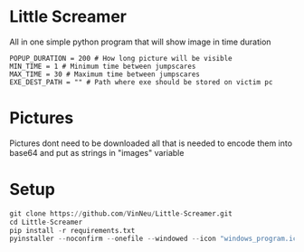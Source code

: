 # Little Screamer
All in one simple python program that will show image in time duration

```
POPUP_DURATION = 200 # How long picture will be visible
MIN_TIME = 1 # Minimum time between jumpscares
MAX_TIME = 30 # Maximum time between jumpscares
EXE_DEST_PATH = "" # Path where exe should be stored on victim pc
```
# Pictures
Pictures dont need to be downloaded all that is needed to encode them into base64 and put as strings in "images" variable


# Setup

```python
git clone https://github.com/VinNeu/Little-Screamer.git
cd Little-Screamer
pip install -r requirements.txt
pyinstaller --noconfirm --onefile --windowed --icon "windows_program.ico"  "main.py"
```